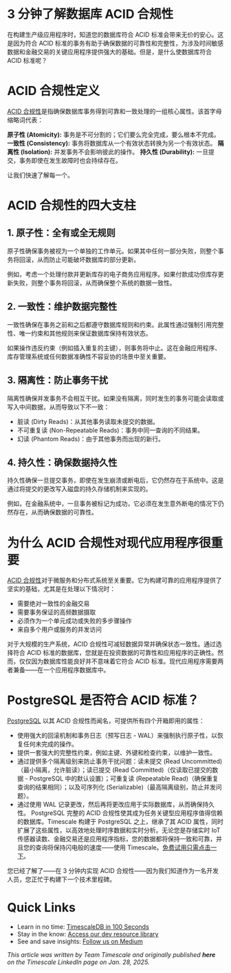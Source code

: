 # 3 分钟了解数据库 ACID 合规性

在构建生产级应用程序时，知道您的数据库符合 ACID 标准会带来无价的安心。这是因为符合 ACID 标准的事务有助于确保数据的可靠性和完整性，为涉及时间敏感数据和金融交易的关键应用程序提供强大的基础。但是，是什么使数据库符合 ACID 标准呢？

# ACID 合规性定义

[ACID 合规性](https://www.timescale.com/learn/understanding-acid-compliance?utm_source=linkedin&utm_medium=social&utm_campaign=linkedin-blogs-2025&utm_content=understanding-acid-compliance)是指确保数据库事务得到可靠和一致处理的一组核心属性。该首字母缩略词代表：

**原子性 (Atomicity):** 事务是不可分割的；它们要么完全完成，要么根本不完成。
**一致性 (Consistency):** 事务将数据库从一个有效状态转换为另一个有效状态。
**隔离性 (Isolation):** 并发事务不会影响彼此的操作。
**持久性 (Durability):** 一旦提交，事务即使在发生故障时也会持续存在。

让我们快速了解每一个。

# ACID 合规性的四大支柱

## 1. 原子性：全有或全无规则

原子性确保事务被视为一个单独的工作单元。如果其中任何一部分失败，则整个事务将回滚，从而防止可能破坏数据库的部分更新。

例如，考虑一个处理付款并更新库存的电子商务应用程序。如果付款成功但库存更新失败，则整个事务将回滚，从而确保整个系统的数据一致性。

## 2. 一致性：维护数据完整性

一致性确保在事务之前和之后都遵守数据库规则和约束。此属性通过强制引用完整性、唯一约束和其他规则来保证数据库保持有效状态。

如果操作违反约束（例如插入重复的主键），则事务将中止。这在金融应用程序、库存管理系统或任何数据准确性不容妥协的场景中至关重要。

## 3. 隔离性：防止事务干扰

隔离性确保并发事务不会相互干扰。如果没有隔离，同时发生的事务可能会读取或写入中间数据，从而导致以下不一致：

- 脏读 (Dirty Reads)：从其他事务读取未提交的数据。
- 不可重复读 (Non-Repeatable Reads)：事务中同一查询的不同结果。
- 幻读 (Phantom Reads)：由于其他事务而出现的新行。

## 4. 持久性：确保数据持久性

持久性确保一旦提交事务，即使在发生崩溃或断电后，它仍然存在于系统中。这是通过将提交的更改写入磁盘的持久存储机制来实现的。

例如，在金融系统中，一旦事务被标记为成功，它必须在发生意外断电的情况下仍然存在，从而确保数据的可靠性。

# 为什么 ACID 合规性对现代应用程序很重要

[ACID 合规性](https://www.timescale.com/learn/understanding-acid-compliance?utm_source=linkedin&utm_medium=social&utm_campaign=linkedin-blogs-2025&utm_content=understanding-acid-compliance)对于微服务和分布式系统至关重要。它为构建可靠的应用程序提供了坚实的基础，尤其是在处理以下情况时：

- 需要绝对一致性的金融交易
- 需要事务保证的高频数据摄取
- 必须作为一个单元成功或失败的多步骤操作
- 来自多个用户或服务的并发访问

对于大规模的生产系统，ACID 合规性可减轻数据异常并确保状态一致性。通过选择符合 ACID 标准的数据库，您就是在投资数据的可靠性和应用程序的正确性。然而，仅仅因为数据库性能良好并不意味着它符合 ACID 标准。现代应用程序需要两者兼备——在一个应用程序数据库中。

# PostgreSQL 是否符合 ACID 标准？

[PostgreSQL](https://www.postgresql.org/about/) 以其 ACID 合规性而闻名，可提供所有四个开箱即用的属性：

- 使用强大的回滚机制和事务日志（预写日志 - WAL）来强制执行原子性，以恢复任何未完成的操作。
- 提供一套强大的完整性约束，例如主键、外键和检查约束，以维护一致性。
- 通过提供多个隔离级别来防止事务干扰问题：读未提交 (Read Uncommitted)（最小隔离，允许脏读）；读已提交 (Read Committed)（仅读取已提交的数据 - PostgreSQL 中的默认设置）；可重复读 (Repeatable Read)（确保重复查询的结果相同）；以及可序列化 (Serializable)（最高隔离级别，防止并发问题）。
- 通过使用 WAL 记录更改，然后再将更改应用于实际数据库，从而确保持久性。
PostgreSQL 完整的 ACID 合规性使其成为任务关键型应用程序值得信赖的数据库。Timescale 构建于 PostgreSQL 之上，继承了其 ACID 属性，同时扩展了这些属性，以高效地处理时序数据和实时分析。无论您是存储实时 IoT 传感器读数、金融交易还是应用程序指标，您的数据都将保持一致和可靠，并且您的查询将保持闪电般的速度——使用 Timescale。[免费试用只需点击一下](https://console.cloud.timescale.com/signup?utm_source=linkedin&utm_medium=social&utm_campaign=linkedin-blogs-2025&utm_content=cloud-signup)。

您已经了解了——在 3 分钟内实现 ACID 合规性——因为我们知道作为一名开发人员，您正忙于构建下一个技术里程碑。

# Quick Links

- Learn in no time: [TimescaleDB in 100 Seconds](https://www.youtube.com/watch?v=69Tzh_0lHJ8&t=88s)
- Stay in the know: [Access our dev resource library](https://www.timescale.com/developers?utm_source=linkedin&utm_medium=social&utm_campaign=linkedin-blogs-2025&utm_content=developers)
- See and save insights: [Follow us on Medium](https://medium.com/timescale)

*This article was written by Team Timescale and originally published **here** on the Timescale LinkedIn page on Jan. 28, 2025.*